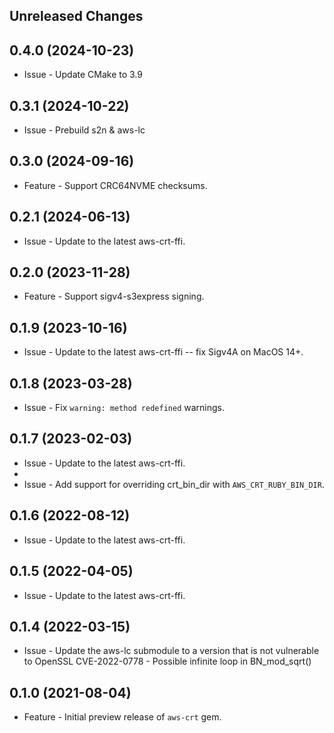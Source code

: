 Unreleased Changes
------------------

0.4.0 (2024-10-23)
------------------
* Issue - Update CMake to 3.9 

0.3.1 (2024-10-22)
------------------
* Issue - Prebuild s2n & aws-lc 


0.3.0 (2024-09-16)
------------------

* Feature - Support CRC64NVME checksums. 

0.2.1 (2024-06-13)
------------------

* Issue - Update to the latest aws-crt-ffi.

0.2.0 (2023-11-28)
------------------

* Feature - Support sigv4-s3express signing.

0.1.9 (2023-10-16)
------------------

* Issue - Update to the latest aws-crt-ffi -- fix Sigv4A on MacOS 14+.

0.1.8 (2023-03-28)
------------------

* Issue - Fix `warning: method redefined` warnings.

0.1.7 (2023-02-03)
------------------

* Issue - Update to the latest aws-crt-ffi.
* 
* Issue - Add support for overriding crt_bin_dir with `AWS_CRT_RUBY_BIN_DIR`.

0.1.6 (2022-08-12)
------------------

* Issue - Update to the latest aws-crt-ffi.

0.1.5 (2022-04-05)
------------------

* Issue - Update to the latest aws-crt-ffi.

0.1.4 (2022-03-15)
------------------

* Issue - Update the aws-lc submodule to a version that is not vulnerable to OpenSSL CVE-2022-0778 - Possible infinite loop in BN_mod_sqrt()

0.1.0 (2021-08-04)
------------------

* Feature - Initial preview release of `aws-crt` gem.
